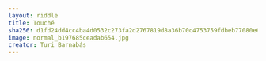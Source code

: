 ```yaml
---
layout: riddle
title: Touché
sha256: d1fd24dd4cc4ba4d0532c273fa2d2767819d8a36b70c4753759fdbeb77080e62
image: normal_b197685ceadab654.jpg
creator: Turi Barnabás
---
```

